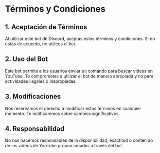 # Términos y Condiciones

## 1. Aceptación de Términos
Al utilizar este bot de Discord, aceptas estos términos y condiciones. Si no estás de acuerdo, no utilices el bot.

## 2. Uso del Bot
Este bot permite a los usuarios enviar un comando para buscar videos en YouTube. Te comprometes a utilizar el bot de manera apropiada y no para actividades ilegales o inapropiadas.

## 3. Modificaciones
Nos reservamos el derecho a modificar estos términos en cualquier momento. Te notificaremos sobre cambios significativos.

## 4. Responsabilidad
No nos hacemos responsables de la disponibilidad, exactitud o contenido de los videos de YouTube proporcionados a través del bot.
